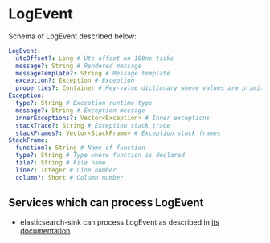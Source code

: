 # LogEvent

Schema of LogEvent described below:

```yaml
LogEvent:
  utcOffset?: Long # Utc offset on 100ns ticks
  message?: String # Rendered message
  messageTemplate?: String # Message template
  exception?: Exception # Exception
  properties?: Container # Key-value dictionary where values are primitives or string representation in case of object
Exception:
  type?: String # Exception runtime type
  message?: String # Exception message
  innerExceptions?: Vector<Exception> # Inner exceptions
  stackTrace?: String # Exception stack trace
  stackFrames?: Vector<StackFrame> # Exception stack frames
StackFrame:
  function?: String # Name of function
  type?: String # Type where function is declared
  file?: String # File name
  line?: Integer # Line number
  column?: Short # Column number
```

## Services which can process LogEvent

- elasticsearch-sink can process LogEvent as described in [its documentation](../../hercules-elasticsearch-sink/doc/log-event-schema.md)
